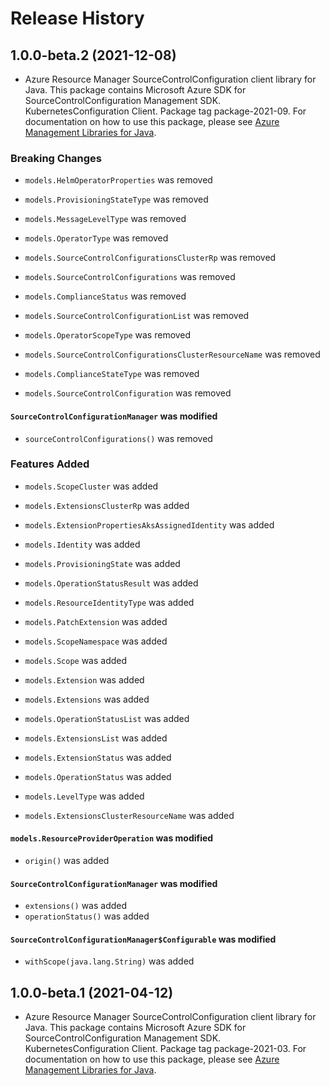 # Release History

## 1.0.0-beta.2 (2021-12-08)

- Azure Resource Manager SourceControlConfiguration client library for Java. This package contains Microsoft Azure SDK for SourceControlConfiguration Management SDK. KubernetesConfiguration Client. Package tag package-2021-09. For documentation on how to use this package, please see [Azure Management Libraries for Java](https://aka.ms/azsdk/java/mgmt).

### Breaking Changes

* `models.HelmOperatorProperties` was removed

* `models.ProvisioningStateType` was removed

* `models.MessageLevelType` was removed

* `models.OperatorType` was removed

* `models.SourceControlConfigurationsClusterRp` was removed

* `models.SourceControlConfigurations` was removed

* `models.ComplianceStatus` was removed

* `models.SourceControlConfigurationList` was removed

* `models.OperatorScopeType` was removed

* `models.SourceControlConfigurationsClusterResourceName` was removed

* `models.ComplianceStateType` was removed

* `models.SourceControlConfiguration` was removed

#### `SourceControlConfigurationManager` was modified

* `sourceControlConfigurations()` was removed

### Features Added

* `models.ScopeCluster` was added

* `models.ExtensionsClusterRp` was added

* `models.ExtensionPropertiesAksAssignedIdentity` was added

* `models.Identity` was added

* `models.ProvisioningState` was added

* `models.OperationStatusResult` was added

* `models.ResourceIdentityType` was added

* `models.PatchExtension` was added

* `models.ScopeNamespace` was added

* `models.Scope` was added

* `models.Extension` was added

* `models.Extensions` was added

* `models.OperationStatusList` was added

* `models.ExtensionsList` was added

* `models.ExtensionStatus` was added

* `models.OperationStatus` was added

* `models.LevelType` was added

* `models.ExtensionsClusterResourceName` was added

#### `models.ResourceProviderOperation` was modified

* `origin()` was added

#### `SourceControlConfigurationManager` was modified

* `extensions()` was added
* `operationStatus()` was added

#### `SourceControlConfigurationManager$Configurable` was modified

* `withScope(java.lang.String)` was added

## 1.0.0-beta.1 (2021-04-12)

- Azure Resource Manager SourceControlConfiguration client library for Java. This package contains Microsoft Azure SDK for SourceControlConfiguration Management SDK. KubernetesConfiguration Client. Package tag package-2021-03. For documentation on how to use this package, please see [Azure Management Libraries for Java](https://aka.ms/azsdk/java/mgmt).

